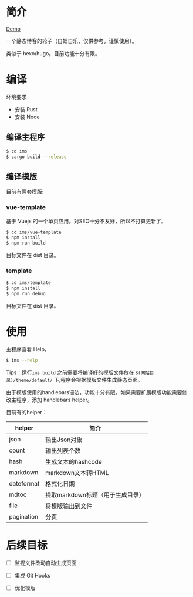 # 简介

[Demo](http://obaiyan.com)

一个静态博客的轮子（自娱自乐，仅供参考，谨慎使用）。

类似于 hexo/hugo。目前功能十分有限。

# 编译

环境要求

* 安装 Rust
* 安装 Node

## 编译主程序

``` bash
$ cd ims
$ cargo build --release
```
## 编译模版

目前有两套模版:

### vue-template

基于 Vuejs 的一个单页应用。对SEO十分不友好，所以不打算更新了。
``` bash
$ cd ims/vue-template
$ npm install
$ npm run build
```
目标文件在 dist 目录。

### template

``` bash
$ cd ims/template
$ npm install
$ npm run debug
```

目标文件在 dist 目录。

# 使用

主程序查看 Help。

``` bash
$ ims --help
```

Tips：运行`ims build` 之前需要将编译好的模版文件放在 `$(网站目录)/theme/default/` 下,程序会根据模版文件生成静态页面。

由于模版使用的handlebars语法，功能十分有限。如果需要扩展模版功能需要修改主程序，添加 handlebars helper。

目前有的helper：

| helper    | 简介                             |
| ---------- | -------------------------------- |
| json       | 输出Json对象                     |
| count      | 输出列表个数                     |
| hash       | 生成文本的hashcode               |
| markdown   | markdown文本转HTML               |
| dateformat | 格式化日期                       |
| mdtoc      | 提取markdown标题（用于生成目录） |
| file       | 将模版输出到文件                 |
| pagination | 分页                             |

# 后续目标


+ [ ] 监视文件改动自动生成页面
+ [ ] 集成 Git Hooks
+ [ ] 优化模版

